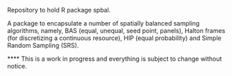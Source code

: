 
Repository to hold R package spbal.

A package to encapsulate a number of spatially balanced sampling algorithms, namely, 
BAS (equal, unequal, seed point, panels), Halton frames (for discretizing a 
continuous resource), HIP (equal probability) and Simple Random Sampling (SRS).
    
**** This is a work in progress and everything is subject to change without notice.
